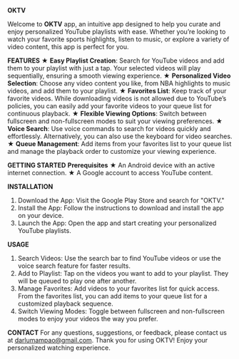 **OKTV**

Welcome to **OKTV** app, an intuitive app designed to help you curate and enjoy personalized YouTube playlists with ease. Whether you’re looking to watch your favorite sports highlights, listen to music, or explore a variety of video content, this app is perfect for you.

**FEATURES**
★ **Easy Playlist Creation**: Search for YouTube videos and add them to your playlist with just a tap. Your selected videos will play sequentially, ensuring a smooth viewing experience.
★ **Personalized Video Selection**: Choose any video content you like, from NBA highlights to music videos, and add them to your playlist.
★ **Favorites List**: Keep track of your favorite videos. While downloading videos is not allowed due to YouTube’s policies, you can easily add your favorite videos to your queue list for continuous playback.
★ **Flexible Viewing Options**: Switch between fullscreen and non-fullscreen modes to suit your viewing preferences.
★ **Voice Search**: Use voice commands to search for videos quickly and effortlessly. Alternatively, you can also use the keyboard for video searches.
★ **Queue Management**: Add items from your favorites list to your queue list and manage the playback order to customize your viewing experience.

**GETTING STARTED**
**Prerequisites**
★ An Android device with an active internet connection.
★ A Google account to access YouTube content.

**INSTALLATION**
1. Download the App: Visit the Google Play Store and search for "OKTV."
2. Install the App: Follow the instructions to download and install the app on your device.
3. Launch the App: Open the app and start creating your personalized YouTube playlists.

**USAGE**
1. Search Videos: Use the search bar to find YouTube videos or use the voice search feature for faster results.
2. Add to Playlist: Tap on the videos you want to add to your playlist. They will be queued to play one after another.
3. Manage Favorites: Add videos to your favorites list for quick access. From the favorites list, you can add items to your queue list for a customized playback sequence.
4. Switch Viewing Modes: Toggle between fullscreen and non-fullscreen modes to enjoy your videos the way you prefer.

**CONTACT**
For any questions, suggestions, or feedback, please contact us at darlumampao@gmail.com.
Thank you for using OKTV! Enjoy your personalized watching experience.